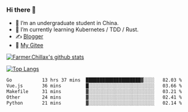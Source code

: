### Hi there 👋

- 🔭 I’m an undergraduate student in China.
- 🌱 I’m currently learning Kubernetes / TDD / Rust.
- ✍️ [Blogger](https://blog.farmer233.top)
- 🤔 [My Gitee](https://gitee.com/Farmer-chong)


[![Farmer.Chillax's github stats](https://github-readme-stats.vercel.app/api?username=FarmerChillax)](https://github.com/anuraghazra/github-readme-stats)

[![Top Langs](https://github-readme-stats.vercel.app/api/top-langs/?username=FarmerChillax&layout=compact&hide=html,css,javascript)](https://github.com/anuraghazra/github-readme-stats)


<a href="https://wakatime.com/@Farmer"> </a>
          <!--START_SECTION:waka-->

```txt
Go           13 hrs 37 mins  ████████████████████▓░░░░   82.03 %
Vue.js       36 mins         █░░░░░░░░░░░░░░░░░░░░░░░░   03.66 %
Makefile     31 mins         ▓░░░░░░░░░░░░░░░░░░░░░░░░   03.21 %
Other        24 mins         ▓░░░░░░░░░░░░░░░░░░░░░░░░   02.41 %
Python       21 mins         ▓░░░░░░░░░░░░░░░░░░░░░░░░   02.14 %
```

<!--END_SECTION:waka-->



<!--
**Farmer-chong/Farmer-chong** is a ✨ _special_ ✨ repository because its `README.md` (this file) appears on your GitHub profile.

Here are some ideas to get you started:

- 🔭 I’m currently working on ...
- 🌱 I’m currently learning ...
- 👯 I’m looking to collaborate on ...
- 🤔 I’m looking for help with ...
- 💬 Ask me about ...
- 📫 How to reach me: ...
- 😄 Pronouns: ...
- ⚡ Fun fact: ...
-->
